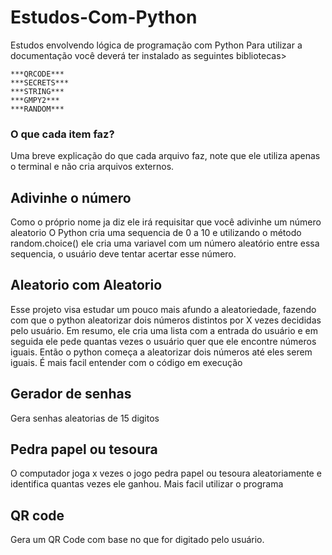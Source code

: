 # Estudos-Com-Python
Estudos envolvendo lógica de programação com Python
Para utilizar a documentação você deverá ter instalado as seguintes bibliotecas>
````
***QRCODE***
***SECRETS***
***STRING***
***GMPY2***
***RANDOM***
````

### O que cada item faz?
Uma breve explicação do que cada arquivo faz, note que ele utiliza apenas o terminal e não cria arquivos externos.

## Adivinhe o número
Como o próprio nome ja diz ele irá requisitar que você adivinhe um número aleatorio
O Python cria uma sequencia de 0 a 10 e utilizando o método random.choice() ele cria uma variavel com um número aleatório entre essa sequencia, o usuário deve tentar acertar esse número.

## Aleatorio com Aleatorio
Esse projeto visa estudar um pouco mais afundo a aleatoriedade, fazendo com que o python aleatorizar dois números distintos por X vezes decididas pelo usuário.
Em resumo, ele cria uma lista com a entrada do usuário e em seguida ele pede quantas vezes o usuário quer que ele encontre números iguais. Então o python começa a aleatorizar dois números até eles serem iguais. É mais facil entender com 
o código em execução

## Gerador de senhas
Gera senhas aleatorias de 15 digitos

## Pedra papel ou tesoura
O computador joga x vezes o jogo pedra papel ou tesoura aleatoriamente e identifica quantas vezes ele ganhou. Mais facil utilizar o programa

## QR code
Gera um QR Code com base no que for digitado pelo usuário.

